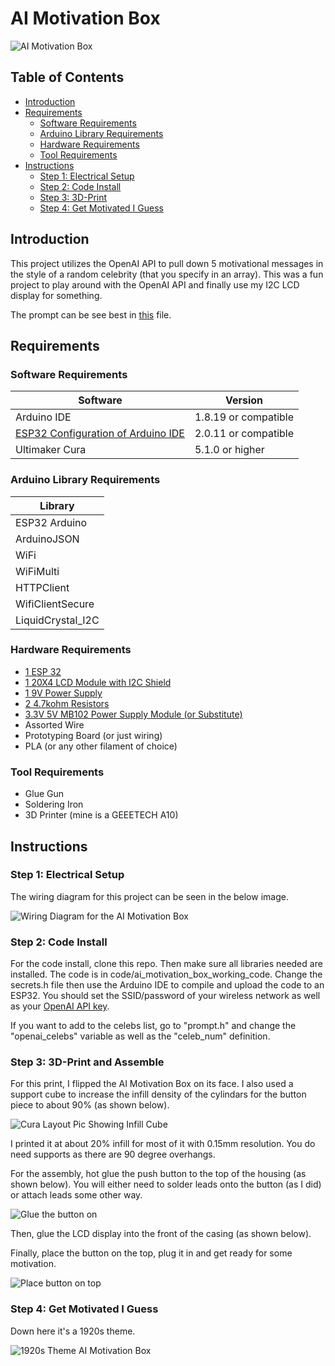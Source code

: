# AI Motivation Box

![AI Motivation Box](/images/final_presentation.jpg "Picture of the AI Motivation Box")

## Table of Contents

- [Introduction](#introduction)
- [Requirements](#requirements)
  - [Software Requirements](#software-requirements)
  - [Arduino Library Requirements](#arduino-library-requirements)
  - [Hardware Requirements](#hardware-requirements)
  - [Tool Requirements](#tool-requirements)
- [Instructions](#instructions)
  - [Step 1: Electrical Setup](#step-1-electrical-setup)
  - [Step 2: Code Install](#step-2-code-install)
  - [Step 3: 3D-Print](#step-3-3d-print)
  - [Step 4: Get Motivated I Guess](#step-4-get-motivated-i-guess)
 
## Introduction

This project utilizes the OpenAI API to pull down 5 motivational messages in the style of a random celebrity (that you specify in an array). This was a fun project to play around with the OpenAI API and finally use my I2C LCD display for something. 

The prompt can be see best in [this](\code\prompt_engineering\test_motivation.py) file.
 
## Requirements

### Software Requirements

| Software     | Version   | 
|--------------|-----------|
| Arduino IDE  |  1.8.19 or compatible    |
| [ESP32 Configuration of Arduino IDE](https://randomnerdtutorials.com/installing-the-esp32-board-in-arduino-ide-windows-instructions/) | 2.0.11 or compatible |
| Ultimaker Cura | 5.1.0 or higher |

### Arduino Library Requirements 

| Library     |
|--------------|
| ESP32 Arduino       |
| ArduinoJSON      |
| WiFi      |
| WiFiMulti      |
| HTTPClient    | 
| WifiClientSecure      |
| LiquidCrystal_I2C      | 

### Hardware Requirements

- [1 ESP 32](https://www.amazon.com/gp/product/B09GK74F7N/ref=ppx_yo_dt_b_asin_title_o01_s00?ie=UTF8&psc=1)
- [1 20X4 LCD Module with I2C Shield](https://www.amazon.com/SunFounder-Serial-Module-Arduino-Mega2560/dp/B01GPUMP9C/ref=sr_1_5?keywords=sainsmart%2Blcd%2Bshield&th=1)
- [1 9V Power Supply](https://www.amazon.com/gp/product/B092V92YLW/ref=ppx_yo_dt_b_asin_title_o05_s00?ie=UTF8&psc=1)
- [2 4.7kohm Resistors](https://www.amazon.com/gp/product/B098BKR447/ref=ppx_yo_dt_b_asin_title_o08_s00?ie=UTF8&psc=1)
- [3.3V 5V MB102 Power Supply Module (or Substitute)](https://www.amazon.com/gp/product/B08JYPMCZY/ref=ppx_yo_dt_b_search_asin_title?ie=UTF8&th=1)
- Assorted Wire
- Prototyping Board (or just wiring)
- PLA (or any other filament of choice)

### Tool Requirements

- Glue Gun
- Soldering Iron
- 3D Printer (mine is a GEEETECH A10)

## Instructions
 
### Step 1: Electrical Setup

The wiring diagram for this project can be seen in the below image.

![Wiring Diagram for the AI Motivation Box](/images/high_level_ai_motivation_diagram.jpg "Wiring Diagram for the AI Motivation Box")

### Step 2: Code Install

For the code install, clone this repo. Then make sure all libraries needed are installed. The code is in code/ai_motivation_box_working_code. Change the secrets.h file then use the Arduino IDE to compile and upload the code to an ESP32. You should set the SSID/password of your wireless network as well as your [OpenAI API key](https://www.howtogeek.com/885918/how-to-get-an-openai-api-key/).

If you want to add to the celebs list, go to "prompt.h" and change the "openai_celebs" variable as well as the "celeb_num" definition.

### Step 3: 3D-Print and Assemble

For this print, I flipped the AI Motivation Box on its face. I also used a support cube to increase the infill density of the cylindars for the button piece to about 90% (as shown below).

![Cura Layout Pic Showing Infill Cube](/images/cura_infill_increase.png "Cura Layout Pic Showing Infill Cube over the box's push button component that increases infill to 90% for that part alone")

I printed it at about 20% infill for most of it with 0.15mm resolution. You do need supports as there are 90 degree overhangs.

For the assembly, hot glue the push button to the top of the housing (as shown below). You will either need to solder leads onto the button (as I did) or attach leads some other way. 

![Glue the button on](/images/place_button.jpg "Glue the button in place with the leads to connect it to the ESP32")

Then, glue the LCD display into the front of the casing (as shown below).

Finally, place the button on the top, plug it in and get ready for some motivation.

![Place button on top](/images/putting_on_button.jpg "Place the 3d-printed button in place")

### Step 4: Get Motivated I Guess

Down here it's a 1920s theme.

![1920s Theme AI Motivation Box](/images/spacey_presentation.jpg "1920s themed AI motivation box")
